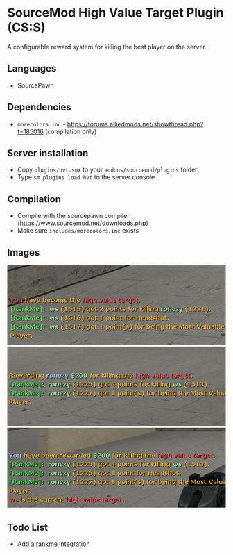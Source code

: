 # SourceMod High Value Target Plugin (CS:S)

A configurable reward system for killing the best player on the server.

## Languages
* SourcePawn

## Dependencies
* `morecolors.inc` - https://forums.alliedmods.net/showthread.php?t=185016 (compilation only)

## Server installation
* Copy `plugins/hvt.smx` to your `addons/sourcemod/plugins` folder
* Type `sm plugins load hvt` to the server console

## Compilation
* Compile with the sourcepawn compiler (https://www.sourcemod.net/downloads.php)
* Make sure `includes/morecolors.inc` exists

## Images

![image](https://raw.githubusercontent.com/fakelag/sm-hvt-plugin/master/img/img0.png)
![image](https://raw.githubusercontent.com/fakelag/sm-hvt-plugin/master/img/img1.png)
![image](https://raw.githubusercontent.com/fakelag/sm-hvt-plugin/master/img/img2.png)

## Todo List
* Add a [rankme](https://forums.alliedmods.net/showthread.php?p=1456869) integration
